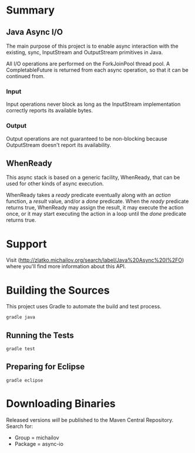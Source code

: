 # Summary
## Java Async I/O
The main purpose of this project is to enable async interaction with the existing, sync, InputStream and OutputStream primitives in Java.

All I/O operations are performed on the ForkJoinPool thread pool. 
A CompletableFuture is returned from each async operation, so that it can be continued from.

### Input
Input operations never block as long as the InputStream implementation correctly reports its available bytes. 

### Output
Output operations are not guaranteed to be non-blocking because OutputStream doesn't report its availability.

## WhenReady
This async stack is based on a generic facility, WhenReady, that can be used for other kinds of async execution.

WhenReady takes a *ready* predicate eventually along with an *action* function, a *result* value, and/or a *done* predicate.
When the *ready* predicate returns true, WhenReady may assign the result, it may execute the action once, or it may start executing 
the action in a loop until the *done* predicate returns true.


# Support
Visit (http://zlatko.michailov.org/search/label/Java%20Async%20I%2FO) where you'll find more information about this API. 


# Building the Sources
This project uses Gradle to automate the build and test process.

    gradle java
    
## Running the Tests
    gradle test

## Preparing for Eclipse
    gradle eclipse

    
# Downloading Binaries
Released versions *will* be published to the Maven Central Repository.
Search for:

* Group = michailov
* Package = async-io


